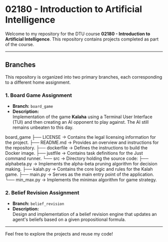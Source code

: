 # 02180 - Introduction to Artificial Intelligence

Welcome to my repository for the DTU course **02180 - Introduction to Artificial Intelligence**. This repository contains projects completed as part of the course.

---

## Branches

This repository is organized into two primary branches, each corresponding to a different home assignment.

### 1. Board Game Assignment
- **Branch:** `board_game`
- **Description:**  
    Implementation of the game **Kalaha** using a Terminal User Interface (TUI) and then creating an AI opponent to play against. The AI still remains unbeaten to this day.

board_game
├── LICENSE         → Contains the legal licensing information for the project.
├── README.md       → Provides an overview and instructions for the repository.
├── dockerfile      → Defines the instructions to build the Docker image.
├── justfile        → Contains task definitions for the Just command runner.
└── src             → Directory holding the source code:
    ├── alphabeta.py → Implements the alpha-beta pruning algorithm for decision making.
    ├── kalah.py     → Contains the core logic and rules for the Kalah game.
    ├── main.py      → Serves as the main entry point of the application.
    └── min_max.py   → Implements the minimax algorithm for game strategy.

### 2. Belief Revision Assignment
- **Branch:** `belief_revision`
- **Description:**  
    Design and implementation of a belief revision engine that updates an agent's beliefs based on a given propositional formula.

---

Feel free to explore the projects and reuse my code!
